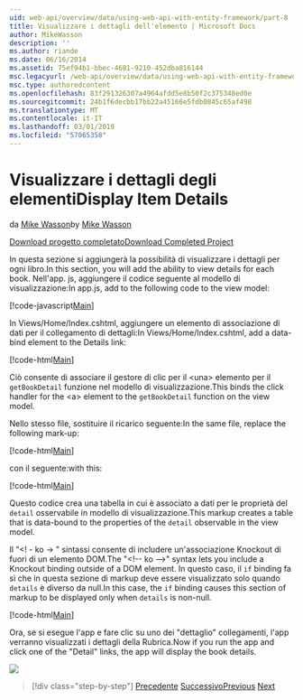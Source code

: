 ```yaml
---
uid: web-api/overview/data/using-web-api-with-entity-framework/part-8
title: Visualizzare i dettagli dell'elemento | Microsoft Docs
author: MikeWasson
description: ''
ms.author: riande
ms.date: 06/16/2014
ms.assetid: 75ef94b1-bbec-4681-9210-452dba816144
msc.legacyurl: /web-api/overview/data/using-web-api-with-entity-framework/part-8
msc.type: authoredcontent
ms.openlocfilehash: 83f291326307a4964afdd5e8b50f2c375348ed0e
ms.sourcegitcommit: 24b1f6decbb17bb22a45166e5fdb0845c65af498
ms.translationtype: MT
ms.contentlocale: it-IT
ms.lasthandoff: 03/01/2019
ms.locfileid: "57065358"
---
```

<a name="display-item-details"></a><span data-ttu-id="70d46-102">Visualizzare i dettagli degli elementi</span><span class="sxs-lookup"><span data-stu-id="70d46-102">Display Item Details</span></span>
====================
<span data-ttu-id="70d46-103">da [Mike Wasson](https://github.com/MikeWasson)</span><span class="sxs-lookup"><span data-stu-id="70d46-103">by [Mike Wasson](https://github.com/MikeWasson)</span></span>

[<span data-ttu-id="70d46-104">Download progetto completato</span><span class="sxs-lookup"><span data-stu-id="70d46-104">Download Completed Project</span></span>](https://github.com/MikeWasson/BookService)

<span data-ttu-id="70d46-105">In questa sezione si aggiungerà la possibilità di visualizzare i dettagli per ogni libro.</span><span class="sxs-lookup"><span data-stu-id="70d46-105">In this section, you will add the ability to view details for each book.</span></span> <span data-ttu-id="70d46-106">Nell'app. js, aggiungere il codice seguente al modello di visualizzazione:</span><span class="sxs-lookup"><span data-stu-id="70d46-106">In app.js, add to the following code to the view model:</span></span>

[!code-javascript[Main](part-8/samples/sample1.js)]

<span data-ttu-id="70d46-107">In Views/Home/Index.cshtml, aggiungere un elemento di associazione di dati per il collegamento di dettagli:</span><span class="sxs-lookup"><span data-stu-id="70d46-107">In Views/Home/Index.cshtml, add a data-bind element to the Details link:</span></span>

[!code-html[Main](part-8/samples/sample2.html?highlight=5)]

<span data-ttu-id="70d46-108">Ciò consente di associare il gestore di clic per il &lt;una&gt; elemento per il `getBookDetail` funzione nel modello di visualizzazione.</span><span class="sxs-lookup"><span data-stu-id="70d46-108">This binds the click handler for the &lt;a&gt; element to the `getBookDetail` function on the view model.</span></span>

<span data-ttu-id="70d46-109">Nello stesso file, sostituire il ricarico seguente:</span><span class="sxs-lookup"><span data-stu-id="70d46-109">In the same file, replace the following mark-up:</span></span>

[!code-html[Main](part-8/samples/sample3.html)]

<span data-ttu-id="70d46-110">con il seguente:</span><span class="sxs-lookup"><span data-stu-id="70d46-110">with this:</span></span>

[!code-html[Main](part-8/samples/sample4.html)]

<span data-ttu-id="70d46-111">Questo codice crea una tabella in cui è associato a dati per le proprietà del `detail` osservabile in modello di visualizzazione.</span><span class="sxs-lookup"><span data-stu-id="70d46-111">This markup creates a table that is data-bound to the properties of the `detail` observable in the view model.</span></span>

<span data-ttu-id="70d46-112">Il "&lt;! - ko -&gt; &quot; sintassi consente di includere un'associazione Knockout di fuori di un elemento DOM.</span><span class="sxs-lookup"><span data-stu-id="70d46-112">The "&lt;!-- ko --&gt;&quot; syntax lets you include a Knockout binding outside of a DOM element.</span></span> <span data-ttu-id="70d46-113">In questo caso, il `if` binding fa sì che in questa sezione di markup deve essere visualizzato solo quando `details` è diverso da null.</span><span class="sxs-lookup"><span data-stu-id="70d46-113">In this case, the `if` binding causes this section of markup to be displayed only when `details` is non-null.</span></span>

[!code-html[Main](part-8/samples/sample5.html)]

<span data-ttu-id="70d46-114">Ora, se si esegue l'app e fare clic su uno dei &quot;dettaglio&quot; collegamenti, l'app verranno visualizzati i dettagli della Rubrica.</span><span class="sxs-lookup"><span data-stu-id="70d46-114">Now if you run the app and click one of the &quot;Detail&quot; links, the app will display the book details.</span></span>

[![](part-8/_static/image2.png)](part-8/_static/image1.png)

> [!div class="step-by-step"]
> <span data-ttu-id="70d46-115">[Precedente](part-7.md)
> [Successivo](part-9.md)</span><span class="sxs-lookup"><span data-stu-id="70d46-115">[Previous](part-7.md)
[Next](part-9.md)</span></span>
